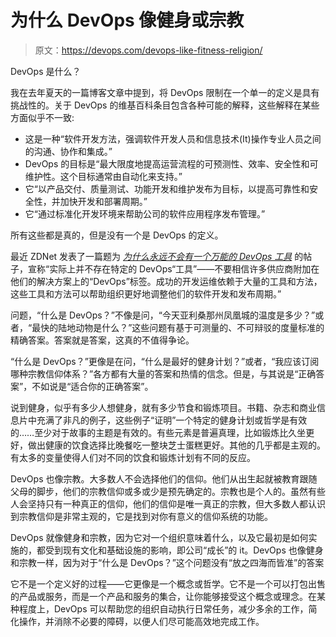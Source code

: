 # 为什么 DevOps 像健身或宗教

> 原文：<https://devops.com/devops-like-fitness-religion/>

DevOps 是什么？

我在去年夏天的一篇博客文章中提到，将 DevOps 限制在一个单一的定义是具有挑战性的。关于 DevOps 的维基百科条目包含各种可能的解释，这些解释在某些方面似乎不一致:

*   这是一种“软件开发方法，强调软件开发人员和信息技术(It)操作专业人员之间的沟通、协作和集成。”
*   DevOps 的目标是“最大限度地提高运营流程的可预测性、效率、安全性和可维护性。这个目标通常由自动化来支持。”
*   它“以产品交付、质量测试、功能开发和维护发布为目标，以提高可靠性和安全性，并加快开发和部署周期。”
*   它“通过标准化开发环境来帮助公司的软件应用程序发布管理。”

所有这些都是真的，但是没有一个是 DevOps 的定义。

最近 ZDNet 发表了一篇题为 [*为什么永远不会有一个万能的 DevOps 工具*](https://www.zdnet.com/article/how-to-do-devops-right/) 的帖子，宣称“实际上并不存在特定的 DevOps“工具”——不要相信许多供应商附加在他们的解决方案上的“DevOps”标签。成功的开发运维依赖于大量的工具和方法，这些工具和方法可以帮助组织更好地调整他们的软件开发和发布周期。”

问题，“什么是 DevOps？”不像是问，“今天亚利桑那州凤凰城的温度是多少？”或者，“最快的陆地动物是什么？”这些问题有基于可测量的、不可辩驳的度量标准的精确答案。答案就是答案，这真的不值得争论。

“什么是 DevOps？”更像是在问，“什么是最好的健身计划？”或者，“我应该订阅哪种宗教信仰体系？”各方都有大量的答案和热情的信念。但是，与其说是“正确答案”，不如说是“适合你的正确答案”。

说到健身，似乎有多少人想健身，就有多少节食和锻炼项目。书籍、杂志和商业信息片中充满了非凡的例子，这些例子“证明”一个特定的健身计划或哲学是有效的……至少对于故事的主题是有效的。有些元素是普遍真理，比如锻炼比久坐更好，做出健康的饮食选择比晚餐吃一整块芝士蛋糕更好。其他的几乎都是主观的。有太多的变量使得人们对不同的饮食和锻炼计划有不同的反应。

DevOps 也像宗教。大多数人不会选择他们的信仰。他们从出生起就被教育跟随父母的脚步，他们的宗教信仰或多或少是预先确定的。宗教也是个人的。虽然有些人会坚持只有一种真正的信仰，他们的信仰是唯一真正的宗教，但大多数人都认识到宗教信仰是非常主观的，它是找到对你有意义的信仰系统的功能。

DevOps 就像健身和宗教，因为它对一个组织意味着什么，以及它最初是如何实施的，都受到现有文化和基础设施的影响，即公司“成长”的 it。DevOps 也像健身和宗教一样，因为对于“什么是 DevOps？”这个问题没有“放之四海而皆准”的答案

它不是一个定义好的过程——它更像是一个概念或哲学。它不是一个可以打包出售的产品或服务，而是一个产品和服务的集合，让你能够接受这个概念或理念。在某种程度上，DevOps 可以帮助您的组织自动执行日常任务，减少多余的工作，简化操作，并消除不必要的障碍，以便人们尽可能高效地完成工作。